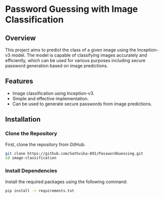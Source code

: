 # Password Guessing with Image Classification

## Overview

This project aims to predict the class of a given image using the Inception-v3 model. The model is capable of classifying images accurately and efficiently, which can be used for various purposes including secure password generation based on image predictions.

## Features

- Image classification using Inception-v3.
- Simple and effective implementation.
- Can be used to generate secure passwords from image predictions.


## Installation

### Clone the Repository

First, clone the repository from GitHub:

```sh
git clone https://github.com/Sathvika-891/PasswordGuessing.git
cd image-classification
```

### Install Dependencies

Install the required packages using the following command:

```sh
pip install -r requirements.txt
```
